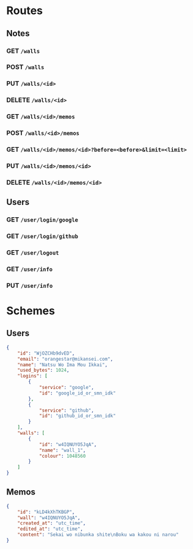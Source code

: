 # Routes

## Notes

### GET `/walls`

### POST `/walls`

### PUT `/walls/<id>`

### DELETE `/walls/<id>`

### GET `/walls/<id>/memos`

### POST `/walls/<id>/memos`

### GET `/walls/<id>/memos/<id>?before=<before>&limit=<limit>`

### PUT `/walls/<id>/memos/<id>`

### DELETE `/walls/<id>/memos/<id>`


## Users

### GET `/user/login/google`

### GET `/user/login/github`

### GET `/user/logout`

### GET `/user/info`

### PUT `/user/info`

# Schemes

## Users

```json
{
    "id": "WjOZCHb9dvED",
    "email": "orangestar@mikansei.com",
    "name": "Natsu Wo Ima Mou Ikkai",
    "used_bytes": 1024,
    "logins": [
        {
            "service": "google",
            "id": "google_id_or_smn_idk"
        },
        {
            "service": "github",
            "id": "github_id_or_smn_idk"
        }
    ],
    "walls": [
        {
            "id": "w4IQNUYO5JqA",
            "name": "wall_1",
            "colour": 1048560
        }
    ]
}
```

## Memos

```json
{
    "id": "kLD4kXhTKBGP",
    "wall": "w4IQNUYO5JqA",
    "created_at": "utc_time",
    "edited_at": "utc_time",
    "content": "Sekai wo nibunka shite\nBoku wa kakou ni narou"
}
```
